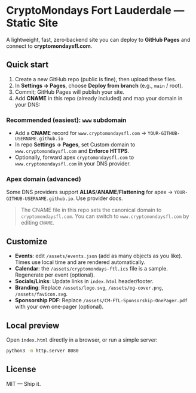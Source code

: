 # CryptoMondays Fort Lauderdale — Static Site

A lightweight, fast, zero‑backend site you can deploy to **GitHub Pages** and connect to **cryptomondaysfl.com**.

## Quick start

1. Create a new GitHub repo (public is fine), then upload these files.
2. In **Settings → Pages**, choose **Deploy from branch** (e.g., `main` / root).
3. Commit; GitHub Pages will publish your site.
4. Add **CNAME** in this repo (already included) and map your domain in your DNS:

### Recommended (easiest): `www` subdomain
- Add a **CNAME** record for `www.cryptomondaysfl.com` → `YOUR-GITHUB-USERNAME.github.io`
- In repo **Settings → Pages**, set Custom domain to `www.cryptomondaysfl.com` and **Enforce HTTPS**.
- Optionally, forward apex `cryptomondaysfl.com` to `www.cryptomondaysfl.com` in your DNS provider.

### Apex domain (advanced)
Some DNS providers support **ALIAS**/**ANAME**/**Flattening** for apex → `YOUR-GITHUB-USERNAME.github.io`. Use provider docs.

> The CNAME file in this repo sets the canonical domain to `cryptomondaysfl.com`. You can switch to `www.cryptomondaysfl.com` by editing `CNAME`.

## Customize

- **Events**: edit `/assets/events.json` (add as many objects as you like). Times use local time and are rendered automatically.
- **Calendar**: the `/assets/cryptomondays-ftl.ics` file is a sample. Regenerate per event (optional).
- **Socials/Links**: Update links in `index.html` header/footer.
- **Branding**: Replace `/assets/logo.svg`, `/assets/og-cover.png`, `/assets/favicon.svg`.
- **Sponsorship PDF**: Replace `/assets/CM-FTL-Sponsorship-OnePager.pdf` with your own one‑pager (optional).

## Local preview
Open `index.html` directly in a browser, or run a simple server:
```bash
python3 -m http.server 8080
```

## License
MIT — Ship it.
